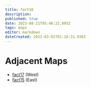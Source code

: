 ```yaml
---
title: fact16
description: 
published: true
date: 2023-08-21T05:46:22.895Z
tags: maps
editor: markdown
dateCreated: 2023-03-01T01:16:31.936Z
---
```


# Adjacent Maps
 * [fact17](/maps/fact17) (West)
 * [fact15](/maps/fact15) (East)
